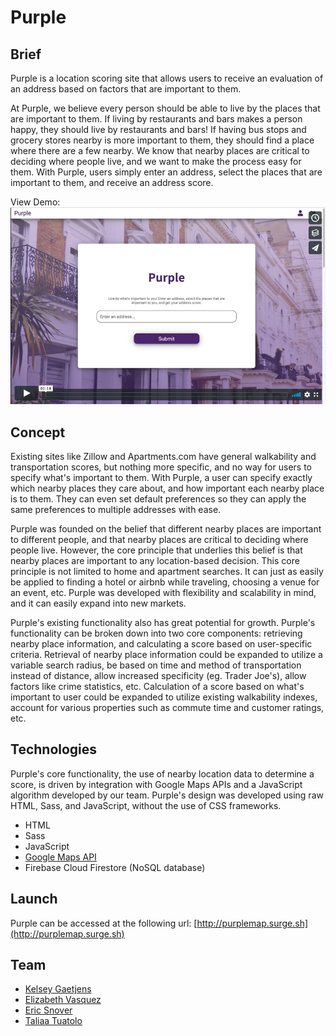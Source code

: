 # Purple

Brief
------

Purple is a location scoring site that allows users to receive an evaluation of an address based on factors that are important to them.

At Purple, we believe every person should be able to live by the places that are important to them. If living by restaurants and bars makes a person happy, they should live by restaurants and bars! If having bus stops and grocery stores nearby is more important to them, they should find a place where there are a few nearby. We know that nearby places are critical to deciding where people live, and we want to make the process easy for them. With Purple, users simply enter an address, select the places that are important to them, and receive an address score.

View Demo:
[![Watch the video](readmeImages/purplevimeo.jpg)](https://vimeo.com/357981076)


Concept 
------ 

Existing sites like Zillow and Apartments.com have general walkability and transportation scores, but nothing more specific, and no way for users to specify what's important to them. With Purple, a user can specify exactly which nearby places they care about, and how important each nearby place is to them. They can even set default preferences so they can apply the same preferences to multiple addresses with ease.

Purple was founded on the belief that different nearby places are important to different people, and that nearby places are critical to deciding where people live. However, the core principle that underlies this belief is that nearby places are important to any location-based decision. This core principle is not limited to home and apartment searches. It can just as easily be applied to finding a hotel or airbnb while traveling, choosing a venue for an event, etc. Purple was developed with flexibility and scalability in mind, and it can easily expand into new markets.

Purple's existing functionality also has great potential for growth. Purple's functionality can be broken down into two core components: retrieving nearby place information, and calculating a score based on user-specific criteria. Retrieval of nearby place information could be expanded to utilize a variable search radius, be based on time and method of transportation instead of distance, allow increased specificity (eg. Trader Joe's), allow factors like crime statistics, etc. Calculation of a score based on what's important to user could be expanded to utilize existing walkability indexes, account for various properties such as commute time and customer ratings, etc.


Technologies 
------ 

Purple's core functionality, the use of nearby location data to determine a score, is driven by integration with Google Maps APIs and a JavaScript algorithm developed by our team. Purple's design was developed using raw HTML, Sass, and JavaScript, without the use of CSS frameworks.

* HTML
* Sass
* JavaScript
* [Google Maps API](https://cloud.google.com/maps-platform/places/)
* Firebase Cloud Firestore (NoSQL database)


Launch
------

Purple can be accessed at the following url: [http://purplemap.surge.sh](http://purplemap.surge.sh)


Team
------

* [Kelsey Gaetjens](https://github.com/kjgaetjens/)
* [Elizabeth Vasquez](https://github.com/elizabethsv)
* [Eric Snover](https://github.com/ersnover)
* [Taliaa Tuatolo](https://github.com/taliaa10)
